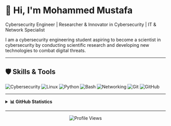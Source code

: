 # 👋 Hi, I'm Mohammed Mustafa

Cybersecurity Engineer | Researcher & Innovator in Cybersecurity | IT & Network Specialist

I am a cybersecurity engineering student aspiring to become a scientist in cybersecurity by conducting scientific research and developing new technologies to combat digital threats.

---

## 🛡️ Skills & Tools
![Cybersecurity](https://img.shields.io/badge/Cybersecurity-000000.svg?&style=flat&logo=HackTheBox&logoColor=green)
![Linux](https://img.shields.io/badge/Linux-FCC624.svg?&style=flat&logo=linux&logoColor=black)
![Python](https://img.shields.io/badge/Python-3776AB.svg?&style=flat&logo=python&logoColor=white)
![Bash](https://img.shields.io/badge/Bash_Scripting-4EAA25.svg?&style=flat&logo=gnu-bash&logoColor=white)
![Networking](https://img.shields.io/badge/Networking-0066CC.svg?&style=flat&logo=cisco&logoColor=white)
![Git](https://img.shields.io/badge/Git-F05032.svg?&style=flat&logo=git&logoColor=white)
![GitHub](https://img.shields.io/badge/GitHub-181717.svg?&style=flat&logo=github&logoColor=white)

---

<details>
  <summary><b>📊 GitHub Statistics</b></summary>
  <br/>
    <p align="center">
        <img height="137px" src="https://github-readme-streak-stats.herokuapp.com/?user=mohammedmustafa26&hide_border=true&theme=nightowl" />
    </p>
    <p align="center">
        <img height="137px" src="https://github-readme-stats.vercel.app/api?username=mohammedmustafa26&hide_title=true&hide_border=true&show_icons=true&include_all_commits=true&count_private=true&line_height=21&theme=nightowl" />
        <img height="137px" src="https://github-readme-stats.vercel.app/api/top-langs/?username=mohammedmustafa26&hide=html&hide_title=true&hide_border=true&layout=compact&langs_count=8&theme=nightowl" />
    </p>
</details>

---

<p align="center">
<img src="https://komarev.com/ghpvc/?username=mohammedmustafa26&label=Profile%20Views&color=0e75b6&style=flat" alt="Profile Views" />
</p>
